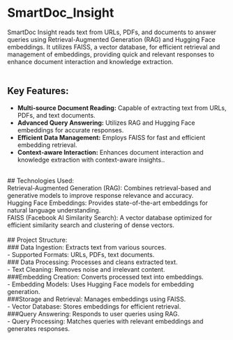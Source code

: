 # SmartDoc_Insight
SmartDoc Insight reads text from URLs, PDFs, and documents to answer queries using Retrieval-Augmented Generation (RAG) and Hugging Face embeddings. It utilizes FAISS, a vector database, for efficient retrieval and management of embeddings, providing quick and relevant responses to enhance document interaction and knowledge extraction.<br>
<br>
## Key Features: <br>
 * **Multi-source Document Reading:** Capable of extracting text from URLs, PDFs, and text documents. <br>
 * **Advanced Query Answering:** Utilizes RAG and Hugging Face embeddings for accurate responses. <br>
 * **Efficient Data Management:** Employs FAISS for fast and efficient embedding retrieval. <br>
 * **Context-aware Interaction:** Enhances document interaction and knowledge extraction with context-aware insights..<br>
 <br>
## Technologies Used: <br>
Retrieval-Augmented Generation (RAG): Combines retrieval-based and generative models to improve response relevance and accuracy. <br>
Hugging Face Embeddings: Provides state-of-the-art embeddings for natural language understanding. <br>
FAISS (Facebook AI Similarity Search): A vector database optimized for efficient similarity search and clustering of dense vectors. <br>
<br>
## Project Structure: <br>
### Data Ingestion: Extracts text from various sources. <br>
 - Supported Formats: URLs, PDFs, text documents. <br>
### Data Processing: Processes and cleans extracted text. <br>
 - Text Cleaning: Removes noise and irrelevant content. <br>
###Embedding Creation: Converts processed text into embeddings. <br>
 - Embedding Models: Uses Hugging Face models for embedding generation. <br>
###Storage and Retrieval: Manages embeddings using FAISS. <br>
 - Vector Database: Stores embeddings for efficient retrieval. <br>
###Query Answering: Responds to user queries using RAG. <br>
 - Query Processing: Matches queries with relevant embeddings and generates responses. <br>
